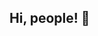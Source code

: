 ## Hi, people!  👋

<!--
**zik-uralov/zik-uralov** is a ✨ _special_ ✨ repository because its `README.md` (this file) appears on your GitHub profile.

Here are some ideas to get you started:

- 🔭 I’m currently working on ...
- 🌱 I’m currently learning ...
- 👯 I’m looking to collaborate on ...
- 🤔 I’m looking for help with ...
- 💬 Ask me about ...
- 📫 How to reach me: ...
- 😄 Pronouns: ...
- ⚡ Fun fact: ...



[![Project Demo](https://img.youtube.com/vi/Zylmox_laxE/0.jpg)](https://www.youtube.com/watch?v=Zylmox_laxE)

[![Project Demo](https://img.youtube.com/vi/GrleXLI4_TE/0.jpg)](https://www.youtube.com/watch?v=GrleXLI4_TE)

-->
